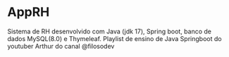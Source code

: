 # AppRH
Sistema de RH desenvolvido com Java (jdk 17), Spring boot, banco de dados MySQL(8.0) e Thymeleaf.
Playlist de ensino de Java Springboot do youtuber Arthur do canal @filosodev
